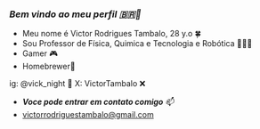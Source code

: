 ### _Bem vindo ao meu perfil 🇧🇷🧠_

- Meu nome é Victor Rodrigues Tambalo, 28 y.o 🍀
- Sou Professor de Física, Quimica e Tecnologia e Robótica 👨‍🏫🤖
- Gamer 🎮
- Homebrewer🍻

ig: @vick_night 📸
X: VictorTambalo ❌

- _**Voce pode entrar em contato comigo** 📫_
- victorrodriguestambalo@gmail.com
